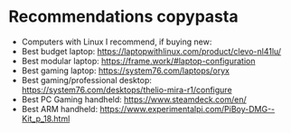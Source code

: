# Recommendations copypasta

* Computers with Linux I recommend, if buying new:
* Best budget laptop: https://laptopwithlinux.com/product/clevo-nl41lu/ 
* Best modular laptop: https://frame.work/#laptop-configuration 
* Best gaming laptop: https://system76.com/laptops/oryx 
* Best gaming/professional desktop: https://system76.com/desktops/thelio-mira-r1/configure 
* Best PC Gaming handheld: https://www.steamdeck.com/en/ 
* Best ARM handheld: https://www.experimentalpi.com/PiBoy-DMG--Kit_p_18.html
